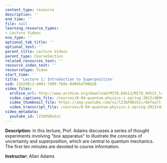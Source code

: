 ```yaml
---
content_type: resource
description: ''
end_time: ''
file: null
learning_resource_types:
- Lecture Videos
ocw_type: ''
optional_tab_title: ''
optional_text: ''
parent_title: Lecture Videos
parent_type: CourseSection
related_resources_text: ''
resource_index_text: ''
resourcetype: Video
start_time: ''
title: 'Lecture 1: Introduction to Superposition'
uid: 11b2d6c2-e801-7d99-7b0e-8d045d706628
video_files:
  archive_url: http://www.archive.org/download/MIT8.04S13/MIT8_04S13_lec01_300k.mp4
  video_captions_file: /courses/8-04-quantum-physics-i-spring-2013/48965c13d74759619d8b8b8a405a3f7b_lZ3bPUKo5zc.vtt
  video_thumbnail_file: https://img.youtube.com/vi/lZ3bPUKo5zc/default.jpg
  video_transcript_file: /courses/8-04-quantum-physics-i-spring-2013/da5ad1accb03d0b5adb04ffda75710fe_lZ3bPUKo5zc.pdf
video_metadata:
  youtube_id: lZ3bPUKo5zc
---
```


**Description:** In this lecture, Prof. Adams discusses a series of thought experiments involving "box apparatus" to illustrate the concepts of uncertainty and superposition, which are central to quantum mechanics. The first ten minutes are devoted to course information.

**Instructor:** Allan Adams



